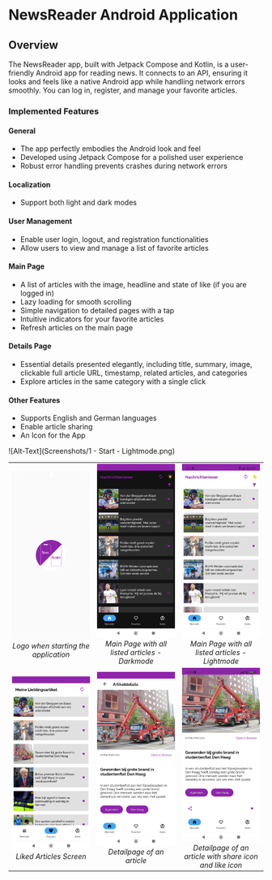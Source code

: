 # NewsReader Android Application

## Overview
The NewsReader app, built with Jetpack Compose and Kotlin, is a user-friendly Android app for reading news. It connects to an API, ensuring it looks and feels like a native Android app while handling network errors smoothly. You can log in, register, and manage your favorite articles.

### Implemented Features

#### General
- The app perfectly embodies the Android look and feel
- Developed using Jetpack Compose for a polished user experience
- Robust error handling prevents crashes during network errors


#### Localization
- Support both light and dark modes

#### User Management
- Enable user login, logout, and registration functionalities
- Allow users to view and manage a list of favorite articles

#### Main Page
- A list of articles with the image, headline and state of like (if you are logged in)
- Lazy loading for smooth scrolling
- Simple navigation to detailed pages with a tap
- Intuitive indicators for your favorite articles
- Refresh articles on the main page 

#### Details Page
- Essential details presented elegantly, including title, summary, image, clickable full article URL, timestamp, related articles, and categories
- Explore articles in the same category with a single click

#### Other Features
- Supports English and German languages
- Enable article sharing 
- An Icon for the App

  
![Alt-Text](Screenshots/1 - Start - Lightmode.png)





<table>
  <tr>
    <td align="center" width="33%">
      <img src="Screenshots/1 - Start - Lightmode.png" alt="Start App" width="200"><br>
      <em>Logo when starting the application</em>
    </td>
    <td align="center" width="33%">
      <img src="Screenshots/2 - MainPage - Darkmode deutsch.jpg" alt="Main Page with all listed articles - Darkmode" width="200"><br>
      <em>Main Page with all listed articles - Darkmode</em>
    </td>
     <td align="center" width="33%">
      <img src="Screenshots/2 - MainPage - Lightmode deutsch.jpg" alt="Main Page with all listed articles - Lightmode" width="200"><br>
      <em>Main Page with all listed articles - Lightmode</em>
    </td>
  </tr>
  <tr>
    <td align="center" width="33%">
      <img src="Screenshots/3 - FavoritePage - Lightmode deutsch.jpg" alt="Liked articles" width="200"><br>
      <em>Liked Articles Screen</em>
    </td>
    <td align="center" width="33%">
      <img src="Screenshots/4 - DetailPage - Lightmode.jpg" alt="Detailpage" width="200"><br>
      <em>Detailpage of an article</em>
    </td>
    <td align="center" width="33%">
      <img src="Screenshots/4_1 - DetailPage - Lightmode Share Like.jpg" alt="Share Like" width="200"><br>
      <em>Detailpage of an article with share icon and like icon</em>
    </td>
  </tr>
</table>




